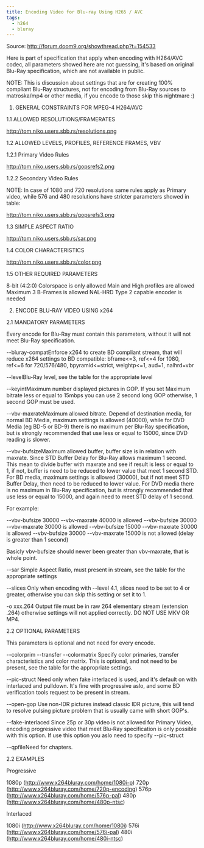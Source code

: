 ```yaml
---
title: Encoding Video for Blu-ray Using H265 / AVC
tags:
  - h264
  - bluray
---
```


Source: http://forum.doom9.org/showthread.php?t=154533

Here is part of specification that apply when encoding with H264/AVC codec, all parameters showed here are not guessing, it's based on original Blu-Ray specification, which are not available in public.

NOTE: This is discussion about settings that are for creating 100% compliant Blu-Ray structures, not for encoding from Blu-Ray sources to matroska/mp4 or other media, if you encode to those skip this nightmare :)

1. GENERAL CONSTRAINTS FOR MPEG-4 H264/AVC

1.1 ALLOWED RESOLUTIONS/FRAMERATES

http://tom.niko.users.sbb.rs/resolutions.png


1.2 ALLOWED LEVELS, PROFILES, REFERENCE FRAMES, VBV

1.2.1 Primary Video Rules

http://tom.niko.users.sbb.rs/gopsrefs2.png

1.2.2 Secondary Video Rules

NOTE: In case of 1080 and 720 resolutions same rules apply as Primary video, while 576 and 480 resolutions have stricter parameters showed in table:

http://tom.niko.users.sbb.rs/gopsrefs3.png


1.3 SIMPLE ASPECT RATIO

http://tom.niko.users.sbb.rs/sar.png


1.4 COLOR CHARACTERISTICS

http://tom.niko.users.sbb.rs/color.png


1.5 OTHER REQUIRED PARAMETERS

8-bit (4:2:0) Colorspace is only allowed
Main and High profiles are allowed
Maximum 3 B-Frames is allowed
NAL-HRD Type 2 capable encoder is needed


2. ENCODE BLU-RAY VIDEO USING x264

2.1 MANDATORY PARAMETERS

Every encode for Blu-Ray must contain this parameters, without it will not meet Blu-Ray specification.

--bluray-compatEnforce x264 to create BD compliant stream, that will reduce x264 settings to BD compatible: bframe<=3, ref<=4 for 1080, ref<=6 for 720/576/480, bpyramid<=strict, weightp<=1, aud=1, nalhrd=vbr

--levelBlu-Ray level, see the table for the appropriate level

--keyintMaximum number displayed pictures in GOP. If you set Maximum bitrate less or equal to 15mbps you can use 2 second long GOP otherwise, 1 second GOP must be used.

--vbv-maxrateMaximum allowed bitrate. Depend of destination media, for normal BD Media, maximum settings is allowed (40000), while for DVD Media (eg BD-5 or BD-9) there is no maximum per Blu-Ray specification, but is strongly recommended that use less or equal to 15000, since DVD reading is slower.


--vbv-bufsizeMaximum allowed buffer, buffer size is in relation with maxrate. Since STD Buffer Delay for Blu-Ray allows maximum 1 second. This mean to divide buffer with maxrate and see if result is less or equal to 1, if not, buffer is need to be reduced to lower value that meet 1 second STD. For BD media, maximum settings is allowed (30000), but if not meet STD Buffer Delay, then need to be reduced to lower value. For DVD media there is no maximum in Blu-Ray specification, but is strongly recommended that use less or equal to 15000, and again need to meet STD delay of 1 second.

For example:

--vbv-bufsize 30000 --vbv-maxrate 40000 is allowed
--vbv-bufsize 30000 --vbv-maxrate 30000 is allowed
--vbv-bufsize 15000 --vbv-maxrate 30000 is allowed
--vbv-bufsize 30000 --vbv-maxrate 15000 is not allowed (delay is greater than 1 second)

Basicly vbv-bufsize should newer been greater than vbv-maxrate, that is whole point.


--sar
Simple Aspect Ratio, must present in stream, see the table for the appropriate settings


--slices
Only when encoding with --level 4.1, slices need to be set to 4 or greater, otherwise you can skip this setting or set it to 1.


-o xxx.264
Output file must be in raw 264 elementary stream (extension .264) otherwise settings will not applied correctly. DO NOT USE MKV OR MP4.

2.2 OPTIONAL PARAMETERS

This parameters is optional and not need for every encode.


--colorprim
--transfer
--colormatrix
Specify color primaries, transfer characteristics and color matrix. This is optional, and not need to be present, see the table for the appropriate settings.


--pic-struct
Need only when fake interlaced is used, and it's default on with interlaced and pulldown. It's fine with progressive aslo, and some BD verification tools request to be present in stream.


--open-gop
Use non-IDR pictures instead classic IDR picture, this will tend to resolve pulsing picture problem that is usually came with short GOP's.


--fake-interlaced
Since 25p or 30p video is not allowed for Primary Video, encoding progressive video that meet Blu-Ray specification is only possible with this option. If use this option you aslo need to specify --pic-struct


--qpfileNeed for chapters.

2.2 EXAMPLES

Progressive

1080p (http://www.x264bluray.com/home/1080i-p)
720p (http://www.x264bluray.com/home/720p-encoding)
576p (http://www.x264bluray.com/home/576p-pal)
480p (http://www.x264bluray.com/home/480p-ntsc)

Interlaced

1080i (http://www.x264bluray.com/home/1080i)
576i (http://www.x264bluray.com/home/576i-pal)
480i (http://www.x264bluray.com/home/480i-ntsc)
